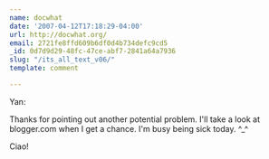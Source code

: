 ```yaml
---
name: docwhat
date: '2007-04-12T17:18:29-04:00'
url: http://docwhat.org/
email: 2721fe8ffd609b6df0d4b734defc9cd5
_id: 0d7d9d29-48fc-47ce-abf7-2841a64a7936
slug: "/its_all_text_v06/"
template: comment

---
```


Yan:

Thanks for pointing out another potential problem.  I'll take a look at blogger.com when I get a chance.  I'm busy being sick today. ^_^

Ciao!
